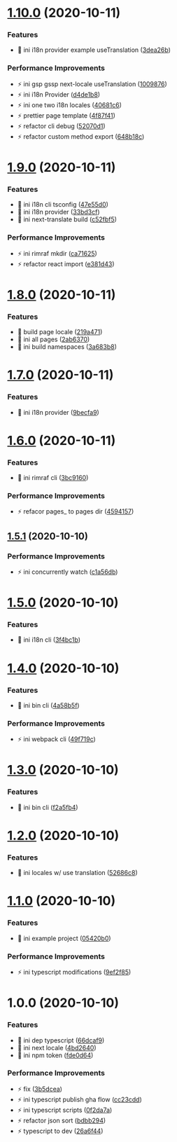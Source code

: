 # [1.10.0](https://github.com/next-locale/next-locale/compare/v1.9.0...v1.10.0) (2020-10-11)

### Features

- 🎸 ini i18n provider example useTranslation ([3dea26b](https://github.com/next-locale/next-locale/commit/3dea26b6ea0a5405090565e566e662e09a21200d))

### Performance Improvements

- ⚡️ ini gsp gssp next-locale useTranslation ([1009876](https://github.com/next-locale/next-locale/commit/1009876421b46f6b7e4fb0370f4c3fc2dfc39211))
- ⚡️ ini i18n Provider ([d4de1b8](https://github.com/next-locale/next-locale/commit/d4de1b8113e3be8bc975ef5bbcf5ab5425456fc2))
- ⚡️ ini one two i18n locales ([40681c6](https://github.com/next-locale/next-locale/commit/40681c60e45b3b13ce7cf452452715029a5576a3))
- ⚡️ prettier page template ([4f87f41](https://github.com/next-locale/next-locale/commit/4f87f4170bcadc2dd59897e8617ab73ec6ca6f8e))
- ⚡️ refactor cli debug ([52070d1](https://github.com/next-locale/next-locale/commit/52070d19281dc7c505d7e89907a52e35dc0726ee))
- ⚡️ refactor custom method export ([648b18c](https://github.com/next-locale/next-locale/commit/648b18c3eeb9b858db9985cb9f618c41f0156a4a))

# [1.9.0](https://github.com/next-locale/next-locale/compare/v1.8.0...v1.9.0) (2020-10-11)

### Features

- 🎸 ini i18n cli tsconfig ([47e55d0](https://github.com/next-locale/next-locale/commit/47e55d09af0d58a428ceb0c55547d4c7fd04dc73))
- 🎸 ini i18n provider ([33bd3cf](https://github.com/next-locale/next-locale/commit/33bd3cf9cf4db0849306e10a3d5e992bce992458))
- 🎸 ini next-translate build ([c52fbf5](https://github.com/next-locale/next-locale/commit/c52fbf5728225eeecf91a3e6aa9afb272d36ebe6))

### Performance Improvements

- ⚡️ ini rimraf mkdir ([ca71625](https://github.com/next-locale/next-locale/commit/ca71625d16b54fbaad93590f7caa455b0deeaa5f))
- ⚡️ refactor react import ([e381d43](https://github.com/next-locale/next-locale/commit/e381d43ad6907255024916d46de0ecfa3b74c70b))

# [1.8.0](https://github.com/next-locale/next-locale/compare/v1.7.0...v1.8.0) (2020-10-11)

### Features

- 🎸 build page locale ([219a471](https://github.com/next-locale/next-locale/commit/219a4713ac0f02d2b91449979d242f8c4bf1204b))
- 🎸 ini all pages ([2ab6370](https://github.com/next-locale/next-locale/commit/2ab63703346e6f7ce51d3c3579c53a7b8396741c))
- 🎸 ini build namespaces ([3a683b8](https://github.com/next-locale/next-locale/commit/3a683b82b4023b2a0c743be8b1de78696be24d56))

# [1.7.0](https://github.com/next-locale/next-locale/compare/v1.6.0...v1.7.0) (2020-10-11)

### Features

- 🎸 ini i18n provider ([9becfa9](https://github.com/next-locale/next-locale/commit/9becfa94991cb0c650d8bc14e53742591f5404e4))

# [1.6.0](https://github.com/next-locale/next-locale/compare/v1.5.1...v1.6.0) (2020-10-11)

### Features

- 🎸 ini rimraf cli ([3bc9160](https://github.com/next-locale/next-locale/commit/3bc9160f0a6742b400e830f80994de5983f20501))

### Performance Improvements

- ⚡️ refacor pages\_ to pages dir ([4594157](https://github.com/next-locale/next-locale/commit/4594157d0f8399d900d3024b9d46f93a9ef472a8))

## [1.5.1](https://github.com/next-locale/next-locale/compare/v1.5.0...v1.5.1) (2020-10-10)

### Performance Improvements

- ⚡️ ini concurrently watch ([c1a56db](https://github.com/next-locale/next-locale/commit/c1a56dbfa43d0cce3aaf2d778601881eb31a6a1d))

# [1.5.0](https://github.com/next-locale/next-locale/compare/v1.4.0...v1.5.0) (2020-10-10)

### Features

- 🎸 ini i18n cli ([3f4bc1b](https://github.com/next-locale/next-locale/commit/3f4bc1b6358a3c79d5070ff55c0c6fe4d109410a))

# [1.4.0](https://github.com/next-locale/next-locale/compare/v1.3.0...v1.4.0) (2020-10-10)

### Features

- 🎸 ini bin cli ([4a58b5f](https://github.com/next-locale/next-locale/commit/4a58b5f68f6a74ccf4ea8c72784dd78cabe45cb9))

### Performance Improvements

- ⚡️ ini webpack cli ([49f719c](https://github.com/next-locale/next-locale/commit/49f719cebf868b528761dbb2c1a5c47680e0d70c))

# [1.3.0](https://github.com/next-locale/next-locale/compare/v1.2.0...v1.3.0) (2020-10-10)

### Features

- 🎸 ini bin cli ([f2a5fb4](https://github.com/next-locale/next-locale/commit/f2a5fb43e6ccfeb02149c460061292b5dd219400))

# [1.2.0](https://github.com/next-locale/next-locale/compare/v1.1.0...v1.2.0) (2020-10-10)

### Features

- 🎸 ini locales w/ use translation ([52686c8](https://github.com/next-locale/next-locale/commit/52686c8bdc70755f6ae8fede80e7308cd39f448b))

# [1.1.0](https://github.com/next-locale/next-locale/compare/v1.0.0...v1.1.0) (2020-10-10)

### Features

- 🎸 ini example project ([05420b0](https://github.com/next-locale/next-locale/commit/05420b07e0d26bd34d85a949dcbe31e5d0b39e82))

### Performance Improvements

- ⚡️ ini typescript modifications ([9ef2f85](https://github.com/next-locale/next-locale/commit/9ef2f85ce344b55df97b774bc61fef95bb41687b))

# 1.0.0 (2020-10-10)

### Features

- 🎸 ini dep typescript ([66dcaf9](https://github.com/next-locale/next-locale/commit/66dcaf998991890fccd858cb31c30b6cb4ef5cbd))
- 🎸 ini next locale ([4bd2640](https://github.com/next-locale/next-locale/commit/4bd2640af5f70240ed91ba7a8ba3eb245cd1d402))
- 🎸 ini npm token ([fde0d64](https://github.com/next-locale/next-locale/commit/fde0d64e8a8893d4d16ded33a7f1106b232a42af))

### Performance Improvements

- ⚡️ fix ([3b5dcea](https://github.com/next-locale/next-locale/commit/3b5dcea7c81b2392f2bd0a0740ca0a374cdf369d))
- ⚡️ ini typescript publish gha flow ([cc23cdd](https://github.com/next-locale/next-locale/commit/cc23cdd391dc60b8deeda5270d26a549336b8084))
- ⚡️ ini typescript scripts ([0f2da7a](https://github.com/next-locale/next-locale/commit/0f2da7acbb446e506a2e124e7dac1dd3b01c2adc))
- ⚡️ refactor json sort ([bdbb294](https://github.com/next-locale/next-locale/commit/bdbb294cc8ca3789304dbd2f5f1c76cd165635b4))
- ⚡️ typescript to dev ([26a6f44](https://github.com/next-locale/next-locale/commit/26a6f447b1c85aa0bfee868ff8a35ffb85530959))
